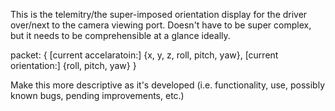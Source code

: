 This is the telemitry/the super-imposed orientation display for the driver over/next to the camera viewing port.
Doesn't have to be super complex, but it needs to be comprehensible at a glance ideally.

packet: {
		[current accelaratoin:] {x, y, z, roll, pitch, yaw},
		[current orientation:]  {roll, pitch, yaw}
	}

Make this more descriptive as it's developed (i.e. functionality, use, possibly known bugs, pending improvements, etc.)
